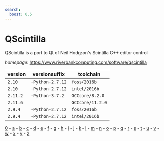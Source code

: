 ```yaml
---
search:
  boost: 0.5
---
```

# QScintilla

QScintilla is a port to Qt of Neil Hodgson's Scintilla C++ editor control

*homepage*: <https://www.riverbankcomputing.com/software/qscintilla>

version | versionsuffix | toolchain
--------|---------------|----------
``2.10`` | ``-Python-2.7.12`` | ``foss/2016b``
``2.10`` | ``-Python-2.7.12`` | ``intel/2016b``
``2.11.2`` | ``-Python-3.7.2`` | ``GCCcore/8.2.0``
``2.11.6`` |  | ``GCCcore/11.2.0``
``2.9.4`` | ``-Python-2.7.12`` | ``foss/2016b``
``2.9.4`` | ``-Python-2.7.12`` | ``intel/2016b``

[0](../0/index.md) - [a](../a/index.md) - [b](../b/index.md) - [c](../c/index.md) - [d](../d/index.md) - [e](../e/index.md) - [f](../f/index.md) - [g](../g/index.md) - [h](../h/index.md) - [i](../i/index.md) - [j](../j/index.md) - [k](../k/index.md) - [l](../l/index.md) - [m](../m/index.md) - [n](../n/index.md) - [o](../o/index.md) - [p](../p/index.md) - [q](../q/index.md) - [r](../r/index.md) - [s](../s/index.md) - [t](../t/index.md) - [u](../u/index.md) - [v](../v/index.md) - [w](../w/index.md) - [x](../x/index.md) - [y](../y/index.md) - [z](../z/index.md)

